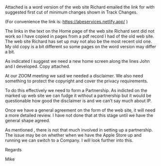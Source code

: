 Attached is a word version of the web site Richard emailed the link for with suggested first cut of minimum changes shown in Track Changes.

(For convenience the link is: https://abeservices.netlify.app/ )



The links in the text on the Home page of the web site Richard sent did not work so I have copied in pages from a pdf record I had of the old web site.    The web site Richard has set up may not also be the most recent old one.  My old copy is a bit different so some pages on the word version may differ a bit.



As indicated I suggest we need a new home screen along the lines John and I developed.  Copy attached.



At our ZOOM meeting we said we needed a disclaimer.  We also need something to protect the copyright and cover the privacy requirements.



To do this effectively we need to form a Partnership.  As indicted on the marked up web site we can fudge it without a partnership but it would be questionable how good the disclaimer is and  we can’t say much about IP.



Once we have a general agreement on the form of the web site, it will need a more detailed review.  I have not done that at this stage until we have the general shape agreed.



As mentioned , there is not that much involved in setting up a partnership.  The issue may be on whether when we have the Apple Store up and running we can switch to a Company.  I will look further into this.



Regards



Mike